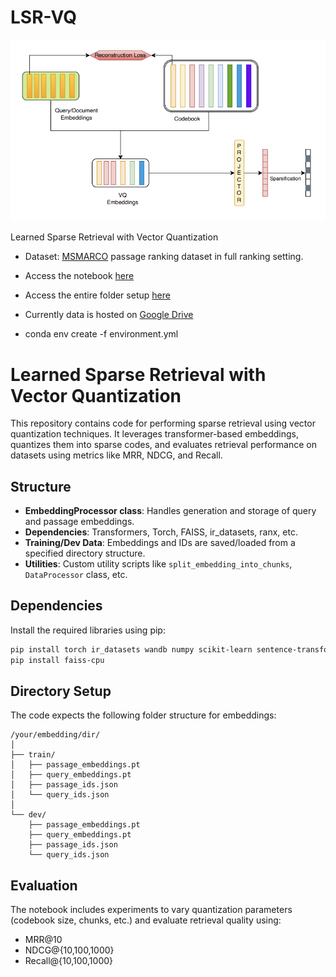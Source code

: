 # LSR-VQ

![LSR-VQ pipeline](LSR_VQ.png)

Learned Sparse Retrieval with Vector Quantization

- Dataset: [MSMARCO](https://microsoft.github.io/msmarco/Datasets#passage-ranking-dataset) passage ranking dataset in full ranking setting.
- Access the notebook [here](https://drive.google.com/file/d/1RvjHSrAmyanZXX7AxIVl3dBfQPcDr4-p/view?usp=sharing)
- Access the entire folder setup [here](https://drive.google.com/drive/u/3/folders/1hFx3EKA1jqvvYu-qRvFgn19ju87jDkk4)
- Currently data is hosted on [Google Drive](https://drive.google.com/drive/folders/1LZxxAqjZJ8gpcAgM9XYGZ56MiydTQzsm?usp=drive_link)

- conda env create -f environment.yml



# Learned Sparse Retrieval with Vector Quantization

This repository contains code for performing sparse retrieval using vector quantization techniques. It leverages transformer-based embeddings, quantizes them into sparse codes, and evaluates retrieval performance on datasets using metrics like MRR, NDCG, and Recall.

## Structure

- **EmbeddingProcessor class**: Handles generation and storage of query and passage embeddings.
- **Dependencies**: Transformers, Torch, FAISS, ir_datasets, ranx, etc.
- **Training/Dev Data**: Embeddings and IDs are saved/loaded from a specified directory structure.
- **Utilities**: Custom utility scripts like `split_embedding_into_chunks`, `DataProcessor` class, etc.

## Dependencies

Install the required libraries using pip:

```bash
pip install torch ir_datasets wandb numpy scikit-learn sentence-transformers transformers tqdm scipy matplotlib rank-eval ranx
pip install faiss-cpu
```

## Directory Setup

The code expects the following folder structure for embeddings:

```
/your/embedding/dir/
│
├── train/
│   ├── passage_embeddings.pt
│   ├── query_embeddings.pt
│   ├── passage_ids.json
│   └── query_ids.json
│
└── dev/
    ├── passage_embeddings.pt
    ├── query_embeddings.pt
    ├── passage_ids.json
    └── query_ids.json
```



## Evaluation

The notebook includes experiments to vary quantization parameters (codebook size, chunks, etc.) and evaluate retrieval quality using:

- MRR@10
- NDCG@{10,100,1000}
- Recall@{10,100,1000}


